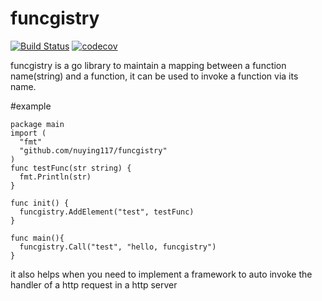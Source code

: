 # funcgistry


[![Build Status](https://travis-ci.org/nuying117/funcgistry.svg?branch=master)](https://travis-ci.org/nuying117/funcgistry)  [![codecov](https://codecov.io/gh/nuying117/funcgistry/branch/master/graph/badge.svg)](https://codecov.io/gh/nuying117/funcgistry)


funcgistry is a go library to maintain a mapping between a function name(string) and a function, it can be used to invoke a function via its name.

#example
```
package main
import (
  "fmt"
  "github.com/nuying117/funcgistry"
)
func testFunc(str string) {
  fmt.Println(str)
}

func init() {
  funcgistry.AddElement("test", testFunc)
}

func main(){
  funcgistry.Call("test", "hello, funcgistry")
}
```

it also helps when you need to implement a framework to auto invoke the handler of a http request in a http server
